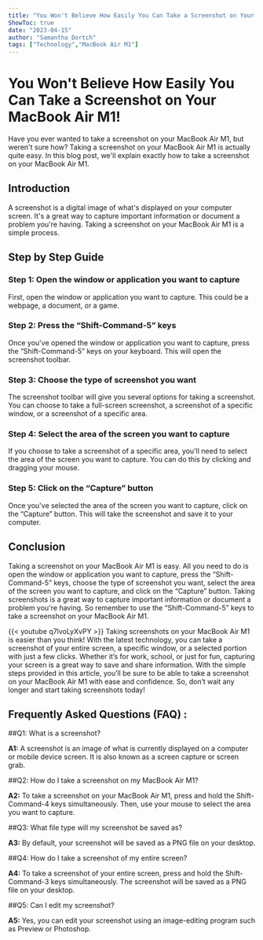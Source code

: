 ```yaml
---
title: "You Won't Believe How Easily You Can Take a Screenshot on Your MacBook Air M1!"
ShowToc: true 
date: "2023-04-15"
author: "Samantha Dortch" 
tags: ["Technology","MacBook Air M1"]
---
```

# You Won't Believe How Easily You Can Take a Screenshot on Your MacBook Air M1!

Have you ever wanted to take a screenshot on your MacBook Air M1, but weren't sure how? Taking a screenshot on your MacBook Air M1 is actually quite easy. In this blog post, we'll explain exactly how to take a screenshot on your MacBook Air M1.

## Introduction 

A screenshot is a digital image of what's displayed on your computer screen. It's a great way to capture important information or document a problem you're having. Taking a screenshot on your MacBook Air M1 is a simple process. 

## Step by Step Guide

### Step 1: Open the window or application you want to capture

First, open the window or application you want to capture. This could be a webpage, a document, or a game. 

### Step 2: Press the “Shift-Command-5” keys

Once you've opened the window or application you want to capture, press the “Shift-Command-5” keys on your keyboard. This will open the screenshot toolbar.

### Step 3: Choose the type of screenshot you want

The screenshot toolbar will give you several options for taking a screenshot. You can choose to take a full-screen screenshot, a screenshot of a specific window, or a screenshot of a specific area. 

### Step 4: Select the area of the screen you want to capture

If you choose to take a screenshot of a specific area, you'll need to select the area of the screen you want to capture. You can do this by clicking and dragging your mouse. 

### Step 5: Click on the “Capture” button

Once you've selected the area of the screen you want to capture, click on the “Capture” button. This will take the screenshot and save it to your computer. 

## Conclusion

Taking a screenshot on your MacBook Air M1 is easy. All you need to do is open the window or application you want to capture, press the “Shift-Command-5” keys, choose the type of screenshot you want, select the area of the screen you want to capture, and click on the “Capture” button. Taking screenshots is a great way to capture important information or document a problem you're having. So remember to use the “Shift-Command-5” keys to take a screenshot on your MacBook Air M1.

{{< youtube q7lvoLyXvPY >}} 
Taking screenshots on your MacBook Air M1 is easier than you think! With the latest technology, you can take a screenshot of your entire screen, a specific window, or a selected portion with just a few clicks. Whether it’s for work, school, or just for fun, capturing your screen is a great way to save and share information. With the simple steps provided in this article, you’ll be sure to be able to take a screenshot on your MacBook Air M1 with ease and confidence. So, don’t wait any longer and start taking screenshots today!

## Frequently Asked Questions (FAQ) :
##Q1: What is a screenshot?

**A1:** A screenshot is an image of what is currently displayed on a computer or mobile device screen. It is also known as a screen capture or screen grab. 

##Q2: How do I take a screenshot on my MacBook Air M1?

**A2:** To take a screenshot on your MacBook Air M1, press and hold the Shift-Command-4 keys simultaneously. Then, use your mouse to select the area you want to capture. 

##Q3: What file type will my screenshot be saved as?

**A3:** By default, your screenshot will be saved as a PNG file on your desktop. 

##Q4: How do I take a screenshot of my entire screen?

**A4:** To take a screenshot of your entire screen, press and hold the Shift-Command-3 keys simultaneously. The screenshot will be saved as a PNG file on your desktop. 

##Q5: Can I edit my screenshot?

**A5:** Yes, you can edit your screenshot using an image-editing program such as Preview or Photoshop.




